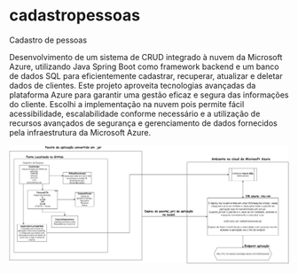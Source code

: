 # cadastropessoas
Cadastro de pessoas

Desenvolvimento de um sistema de CRUD integrado à nuvem da Microsoft Azure, utilizando Java Spring Boot como framework backend e um banco de dados SQL para eficientemente cadastrar, recuperar, atualizar e deletar dados de clientes. Este projeto aproveita tecnologias avançadas da plataforma Azure para garantir uma gestão eficaz e segura das informações do cliente. Escolhi a implementação na nuvem pois permite fácil acessibilidade, escalabilidade conforme necessário e a utilização de recursos avançados de segurança e gerenciamento de dados fornecidos pela infraestrutura da Microsoft Azure.

![alt text](https://raw.githubusercontent.com/rafa-nc/cadastropessoas/master/Docs/Diagrama%20Fluxo%20do%20AZdevOPS%20Spring.drawio.png)